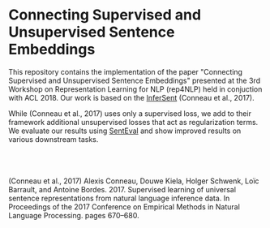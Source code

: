 # Connecting Supervised and Unsupervised Sentence Embeddings

This repository contains the implementation of the paper "Connecting Supervised and Unsupervised Sentence Embeddings" presented at the 3rd Workshop on Representation Learning for NLP (rep4NLP) held in conjuction with ACL 2018. Our work is based on the [InferSent](https://arxiv.org/abs/1705.02364) (Conneau et al., 2017). 

While (Conneau et al., 2017) uses only a supervised loss, we add to their framework additional unsupervised losses that act as regularization terms. We evaluate our results using [SentEval](https://github.com/facebookresearch/SentEval) and show improved results on various downstream tasks. 

<br/>
<br/>
<br/>
(Conneau et al., 2017) Alexis Conneau, Douwe Kiela, Holger Schwenk, Loı̈c Barrault, and Antoine Bordes. 2017. Supervised learning of universal sentence representations from natural language inference data. In Proceedings of the 2017 Conference on Empirical Methods in Natural Language Processing. pages 670–680.

